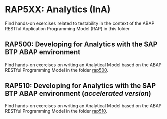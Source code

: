 # RAP5XX: Analytics (InA)

Find hands-on exercises related to testability in the context of the ABAP RESTful Application Programming Model (RAP) in this folder

## RAP500: Developing for Analytics with the SAP BTP ABAP environment
Find hands-on exercises on writing an Analytical Model based on the ABAP RESTful Programming Model in the folder [rap500](rap500).

## RAP510: Developing for Analytics with the SAP BTP ABAP environment (_accelerated version_)
Find hands-on exercises on writing an Analytical Model based on the ABAP RESTful Programming Model in the folder [rap510](rap510).
